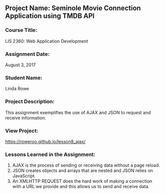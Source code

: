 ## Project Name:  Seminole Movie Connection Application using TMDB API

### Course Title:
LIS 2360:  Web Application Development

### Assignment Date:  
August 3, 2017

### Student Name:  
Linda Rowe

### Project Description:
This assignment exemplifies the use of AJAX and JSON to request and receive information.

### View Project:
https://roweroo.github.io/lesson8_ajax/

### Lessons Learned in the Assignment:
1. AJAX is the process of sending or receiving data without a page reload.
2. JSON creates objects and arrays that are nested and JSON relies on JavaScript.
3. An XMLHTTP REQUEST does the hard work of making a connection with a URL we provide and this allows us to send and receive data.

